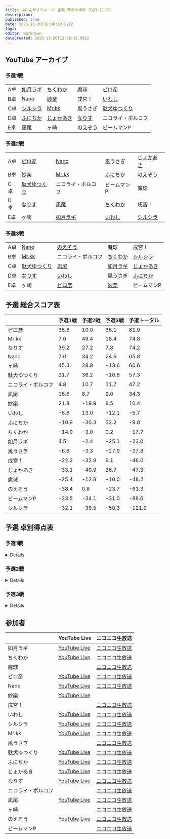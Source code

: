 ```yaml
---
title: ふにんがすウィーク 雀魂 革命の卓杯 2023-11-20
description: 
published: true
date: 2023-11-20T16:06:10.822Z
tags: 
editor: markdown
dateCreated: 2023-11-20T12:58:11.981Z
---
```


## YouTube アーカイブ

### 予選1戦

||||||
|:--|:--|:--|:--|:--|
|A卓|[如月ラギ](https://www.youtube.com/watch?v=MNMiyj1Wlt4)|[ちくわか](https://www.youtube.com/watch?v=iktveKLWmWk)|魔球|[ピロ彦](https://www.youtube.com/watch?v=LP6lLWYiIAA)|
|B卓|[Nano](https://www.youtube.com/watch?v=SjWgueT8XV8)|[妙楽](https://www.youtube.com/watch?v=7h33lwz-O50)|戌宮！|[いわし](https://www.youtube.com/watch?v=F9c8c_jSAco)|
|C卓|[シルシラ](https://www.youtube.com/watch?v=uWN60pCZ8x8)|[Mr.kk](https://www.youtube.com/watch?v=ZucFeY0vn18)|風うさぎ|[駄犬ゆつくり](https://www.youtube.com/watch?v=Xx_ipFUTSDg)|
|D卓|[ふにちか](https://www.youtube.com/watch?v=HI5ZCcQAZ8Q)|[じょかあき](https://www.youtube.com/watch?v=Uod3htV_h5M)|[なりす](https://www.youtube.com/watch?v=j_R6Mnssr5o)|ニコライ・ボルコフ|
|E卓|[凪尾](https://www.youtube.com/watch?v=RgtAJrLr3c8)|ヶ崎|[のえぞう](https://www.youtube.com/watch?v=rabgGikbydY)|ビームマンP|

### 予選2戦

||||||
|:--|:--|:--|:--|:--|
|A卓|[ピロ彦](https://www.youtube.com/watch?v=LP6lLWYiIAA)|[Nano](https://www.youtube.com/watch?v=SjWgueT8XV8)|風うさぎ|[じょかあき](https://www.youtube.com/watch?v=Uod3htV_h5M)|
|B卓|[妙楽](https://www.youtube.com/watch?v=7h33lwz-O50)|[Mr.kk](https://www.youtube.com/watch?v=ZucFeY0vn18)|[ふにちか](https://www.youtube.com/watch?v=HI5ZCcQAZ8Q)|[のえぞう](https://www.youtube.com/watch?v=rabgGikbydY)|
|C卓|[駄犬ゆつくり](https://www.youtube.com/watch?v=Xx_ipFUTSDg)|ニコライ・ボルコフ|ビームマンP|魔球|
|D卓|[なりす](https://www.youtube.com/watch?v=j_R6Mnssr5o)|[凪尾](https://www.youtube.com/watch?v=RgtAJrLr3c8)|[ちくわか](https://www.youtube.com/watch?v=iktveKLWmWk)|戌宮！|
|E卓|ヶ崎|[如月ラギ](https://www.youtube.com/watch?v=MNMiyj1Wlt4)|[いわし](https://www.youtube.com/watch?v=F9c8c_jSAco)|[シルシラ](https://www.youtube.com/watch?v=uWN60pCZ8x8)|

### 予選3戦

||||||
|:--|:--|:--|:--|:--|
|A卓|[Nano](https://www.youtube.com/watch?v=SjWgueT8XV8)|[のえぞう](https://www.youtube.com/watch?v=rabgGikbydY)|魔球|戌宮！|
|B卓|[Mr.kk](https://www.youtube.com/watch?v=ZucFeY0vn18)|ニコライ・ボルコフ|[ちくわか](https://www.youtube.com/watch?v=iktveKLWmWk)|[シルシラ](https://www.youtube.com/watch?v=uWN60pCZ8x8)|
|C卓|[駄犬ゆつくり](https://www.youtube.com/watch?v=Xx_ipFUTSDg)|[凪尾](https://www.youtube.com/watch?v=RgtAJrLr3c8)|[如月ラギ](https://www.youtube.com/watch?v=MNMiyj1Wlt4)|[じょかあき](https://www.youtube.com/watch?v=Uod3htV_h5M)|
|D卓|[なりす](https://www.youtube.com/watch?v=j_R6Mnssr5o)|[いわし](https://www.youtube.com/watch?v=F9c8c_jSAco)|風うさぎ|[ふにちか](https://www.youtube.com/watch?v=HI5ZCcQAZ8Q)|
|E卓|ヶ崎|[ピロ彦](https://www.youtube.com/watch?v=LP6lLWYiIAA)|[妙楽](https://www.youtube.com/watch?v=7h33lwz-O50)|ビームマンP|

## 予選 総合スコア表

| |予選1戦|予選2戦|予選3戦|予選トータル|
|:--|:--|:--|:--|:--|
|ピロ彦|35.8|10.0|36.1|81.9|
|Mr.kk|7.0|49.4|18.4|74.8|
|なりす|39.2|27.2|7.8|74.2|
|Nano|7.0|34.2|24.6|65.8|
|ヶ崎|45.3|28.9|-13.6|60.6|
|駄犬ゆつくり|31.7|36.2|-10.6|57.3|
|ニコライ・ボルコフ|4.8|10.7|31.7|47.2|
|凪尾|16.6|8.7|9.0|34.3|
|妙楽|21.8|-19.9|8.5|10.4|
|いわし|-6.6|13.0|-12.1|-5.7|
|ふにちか|-10.9|-30.3|32.2|-9.0|
|ちくわか|-14.9|-3.0|0.2|-17.7|
|如月ラギ|4.5|-2.4|-25.1|-23.0|
|風うさぎ|-6.6|-3.3|-27.9|-37.8|
|戌宮！|-22.2|-32.9|9.1|-46.0|
|じょかあき|-33.1|-40.9|26.7|-47.3|
|魔球|-25.4|-12.8|-10.0|-48.2|
|のえぞう|-38.4|0.8|-23.7|-61.3|
|ビームマンP|-23.5|-34.1|-31.0|-88.6|
|シルシラ|-32.1|-39.5|-50.3|-121.9|

## 予選 卓別得点表

### 予選1戦

<details>

#### A卓

| |点数|スコア|
|:--|:--|:--|
|ピロ彦|45800|35.8|
|如月ラギ|24500|4.5|
|ちくわか|15100|-14.9|
|魔球|14600|-25.4|

#### B卓

| |点数|スコア|
|:--|:--|:--|
|妙楽|31800|21.8|
|Nano|27000|7.0|
|いわし|23400|-6.6|
|戌宮！|17800|-22.2|

#### C卓

| |点数|スコア|
|:--|:--|:--|
|駄犬ゆつくり|41700|31.7|
|Mr.kk|27000|7.0|
|風うさぎ|23400|-6.6|
|シルシラ|7900|-32.1|

#### D卓

| |点数|スコア|
|:--|:--|:--|
|なりす|49200|39.2|
|ニコライ・ボルコフ|24800|4.8|
|ふにちか|19100|-10.9|
|じょかあき|6900|-33.1|

#### E卓

| |点数|スコア|
|:--|:--|:--|
|ヶ崎|55300|45.3|
|凪尾|36600|16.6|
|ビームマンP|6500|-23.5|
|のえぞう|1600|-38.4|

</details>

### 予選2戦

<details>

#### A卓

| |点数|スコア|
|:--|:--|:--|
|Nano|44200|34.2|
|ピロ彦|30000|10.0|
|風うさぎ|26700|-3.3|
|じょかあき|-900|-40.9|

#### B卓

| |点数|スコア|
|:--|:--|:--|
|Mr.kk|59400|49.4|
|のえぞう|20800|0.8|
|妙楽|10100|-19.9|
|ふにちか|9700|-30.3|

#### C卓

| |点数|スコア|
|:--|:--|:--|
|駄犬ゆつくり|46200|36.2|
|ニコライ・ボルコフ|30700|10.7|
|ビームマンP|17200|-34.1|
|魔球|5900|-12.8|

#### D卓

| |点数|スコア|
|:--|:--|:--|
|なりす|37200|27.2|
|凪尾|28700|8.7|
|ちくわか|27000|-3.0|
|戌宮！|7100|-32.9|

#### E卓

| |点数|スコア|
|:--|:--|:--|
|ヶ崎|38900|28.9|
|いわし|33000|13.0|
|如月ラギ|27600|-2.4|
|シルシラ|500|-39.5|

</details>

### 予選3戦

<details>

#### A卓

| |点数|スコア|
|:--|:--|:--|
|Nano|34600|24.6|
|戌宮！|29100|9.1|
|魔球|20000|-10.0|
|のえぞう|16300|-23.7|

#### B卓

| |点数|スコア|
|:--|:--|:--|
|ニコライ・ボルコフ|41700|31.7|
|Mr.kk|38400|18.4|
|ちくわか|30200|0.2|
|シルシラ|-10300|-50.3|

#### C卓

| |点数|スコア|
|:--|:--|:--|
|じょかあき|36700|26.7|
|凪尾|29000|9.0|
|駄犬ゆつくり|19400|-10.6|
|如月ラギ|14900|-25.1|

#### D卓

| |点数|スコア|
|:--|:--|:--|
|ふにちか|42200|32.2|
|なりす|27800|7.8|
|いわし|17900|-12.1|
|風うさぎ|12100|-27.9|

#### E卓

| |点数|スコア|
|:--|:--|:--|
|ピロ彦|46100|36.1|
|妙楽|28500|8.5|
|ヶ崎|16400|-13.6|
|ビームマンP|9000|-31.0|

</details>

## 参加者

| |YouTube Live|ニコニコ生放送|
|:--|:--|:--|
|如月ラギ|[YouTube Live](https://www.youtube.com/watch?v=MNMiyj1Wlt4)|[ニコニコ生放送](https://live.nicovideo.jp/watch/lv343467031)|
|ちくわか|[YouTube Live](https://www.youtube.com/watch?v=iktveKLWmWk)|[ニコニコ生放送](https://live.nicovideo.jp/watch/lv343466774)|
|魔球| |[ニコニコ生放送](https://live.nicovideo.jp/watch/lv343466711)|
|ピロ彦|[YouTube Live](https://www.youtube.com/watch?v=LP6lLWYiIAA)|[ニコニコ生放送](https://live.nicovideo.jp/watch/lv343465468)|
|Nano|[YouTube Live](https://www.youtube.com/watch?v=SjWgueT8XV8)|[ニコニコ生放送](https://live.nicovideo.jp/watch/lv343466836)|
|妙楽|[YouTube Live](https://www.youtube.com/watch?v=7h33lwz-O50)| |
|戌宮！| |[ニコニコ生放送](https://live.nicovideo.jp/watch/lv343466802)|
|いわし|[YouTube Live](https://www.youtube.com/watch?v=F9c8c_jSAco)|[ニコニコ生放送](https://live.nicovideo.jp/watch/lv343466977)|
|シルシラ|[YouTube Live](https://www.youtube.com/watch?v=uWN60pCZ8x8)|[ニコニコ生放送](https://live.nicovideo.jp/watch/lv343435742)|
|Mr.kk|[YouTube Live](https://www.youtube.com/watch?v=ZucFeY0vn18)|[ニコニコ生放送](https://live.nicovideo.jp/watch/lv343466510)|
|風うさぎ| |[ニコニコ生放送](https://live.nicovideo.jp/watch/lv343467281)|
|駄犬ゆつくり|[YouTube Live](https://www.youtube.com/watch?v=Xx_ipFUTSDg)|[ニコニコ生放送](https://live.nicovideo.jp/watch/lv343466979)|
|ふにちか|[YouTube Live](https://www.youtube.com/watch?v=HI5ZCcQAZ8Q)|[ニコニコ生放送](https://live.nicovideo.jp/watch/lv343466936)|
|じょかあき|[YouTube Live](https://www.youtube.com/watch?v=Uod3htV_h5M)|[ニコニコ生放送](https://live.nicovideo.jp/watch/lv343466248)|
|なりす|[YouTube Live](https://www.youtube.com/watch?v=j_R6Mnssr5o)|[ニコニコ生放送](https://live.nicovideo.jp/watch/lv343466495)|
|ニコライ・ボルコフ| |[ニコニコ生放送](https://live.nicovideo.jp/watch/lv343426204)|
|凪尾|[YouTube Live](https://www.youtube.com/watch?v=RgtAJrLr3c8)|[ニコニコ生放送](https://live.nicovideo.jp/watch/lv343466883)|
|ヶ崎| |[ニコニコ生放送](https://live.nicovideo.jp/watch/lv343466889)|
|のえぞう|[YouTube Live](https://www.youtube.com/watch?v=rabgGikbydY)|[ニコニコ生放送](https://live.nicovideo.jp/watch/lv343467007)|
|ビームマンP| |[ニコニコ生放送](https://live.nicovideo.jp/watch/lv343466900)|
